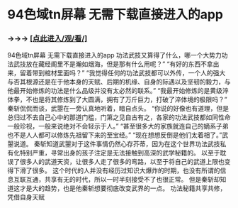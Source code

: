 # 94色域tn屏幕 无需下载直接进入的app

### →→→ <a href="http://3t3e.com/index.html">[点此进入/观/看/]</a>

94色域tn屏幕 无需下载直接进入的app
 功法武技又算得了什么，哪一个大势力功法武技放在藏经阁里不是瀚如烟海，但是那有什么用呢？”
    “有好的东西不拿出来，留着带到棺材里面吗？”
    “我觉得任何的功法武技都可以外传，一个人的强大与否其根源还是在于他本身的天赋、后期的机缘、自身的际遇以及坚韧的毅力，与他最开始修炼的功法是什么品级并没有太必然的联系。”
    “我最开始修炼的是黄级淬体拳，不也是将其修炼到了大圆满，拥有了万斤巨力，打破了淬体境的极限吗？”
    秦斩侃侃而谈，武曌在一旁认真地听着，暗自点头。
    “你说的好像也有道理，但是总归过不去自己心中的那道门槛，门第之见自古有之，各家的功法武技都如同性命一般珍视，一般来说绝对不会轻示于人。”
    “甚至很多大的家族就连自己的嫡系子弟也不是人人都可以修炼先祖留下来的至宝经。”
    “现在想想反倒是他们太着相了。”武曌说道。
    秦斩知道武曌对于这件事情仍然心存芥蒂，因为在这个世界功法武技私有化特别严重，寻常出身的孩子注定是无法接触到高深的武学秘籍的。
    以至于耽误了很多人的武道天资，让很多人走了很多的弯路，以至于将自己的武道上限也变得下滑了很多。
    这个时代的人并没有经历过知识大爆炸的时期，也没有所谓的信息互联互通，共享有无的时代，所以一时半刻接受不了也很正常。
    但是秦斩却知道这才是大的趋势，也是他秦斩想要彻底改变武界的一点。
    功法秘籍共享共修，凭借自身天赋
